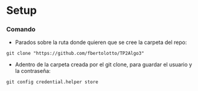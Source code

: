 # Setup

### Comando

- Parados sobre la ruta donde quieren que se cree la carpeta del repo:

```
git clone "https://github.com/fbertolotto/TP2Algo3"
```

- Adentro de la carpeta creada por el git clone, para guardar el usuario y la contraseña:
```
git config credential.helper store
```
